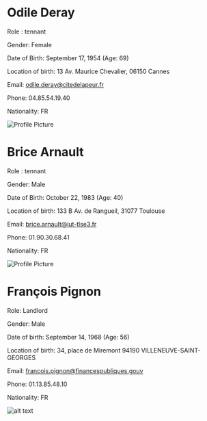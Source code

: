 # Odile Deray

Role : tennant

Gender: Female

Date of Birth: September 17, 1954 (Age: 69)

Location of birth: 13 Av. Maurice Chevalier, 06150 Cannes

Email: odile.deray@citedelapeur.fr

Phone: 04.85.54.19.40

Nationality: FR

![Profile Picture](src/Odile.png)


# Brice Arnault

Role : tennant

Gender: Male

Date of Birth: October 22, 1983 (Age: 40)

Location of birth: 133 B Av. de Rangueil, 31077 Toulouse

Email: brice.arnault@iut-tlse3.fr

Phone: 01.90.30.68.41

Nationality: FR

![Profile Picture](./src/Brice.png)

# François Pignon

Role: Landlord

Gender: Male

Date of birth: September 14, 1968 (Age: 56)

Location of birth: 34, place de Miremont 94190 VILLENEUVE-SAINT-GEORGES

Email: françois.pignon@financespubliques.gouv

Phone: 01.13.85.48.10

Nationality: FR

![alt text](src/François.png)

